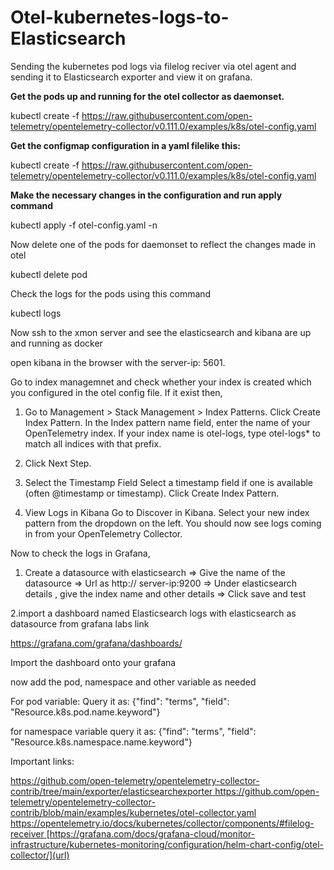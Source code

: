 # Otel-kubernetes-logs-to-Elasticsearch
Sending the kubernetes pod logs via filelog reciver via otel agent and sending it to Elasticsearch exporter and view it on grafana.

**Get the pods up and running for the otel collector as daemonset.**

kubectl create -f https://raw.githubusercontent.com/open-telemetry/opentelemetry-collector/v0.111.0/examples/k8s/otel-config.yaml

**Get the configmap configuration in a yaml filelike this:**

kubectl create -f https://raw.githubusercontent.com/open-telemetry/opentelemetry-collector/v0.111.0/examples/k8s/otel-config.yaml

**Make the necessary changes in the configuration and run apply command**

kubectl apply -f otel-config.yaml -n <namesapce>

Now delete one of the pods for daemonset to reflect the changes made in otel 

kubectl delete pod <pod-name>

Check the logs for the pods using this command

kubectl logs <pod-name>

Now ssh to the xmon server and see the elasticsearch and kibana are up and running as docker 

open kibana in the browser with the server-ip: 5601.

Go to index managemnet and check whether your index is created which you configured in the otel config file.
If it exist then,

1. Go to Management > Stack Management > Index Patterns.
Click Create Index Pattern.
In the Index pattern name field, enter the name of your OpenTelemetry index. If your index name is otel-logs, type otel-logs* to match all indices with that prefix.

2. Click Next Step.
3. Select the Timestamp Field
Select a timestamp field if one is available (often @timestamp or timestamp).
Click Create Index Pattern.

4. View Logs in Kibana
Go to Discover in Kibana.
Select your new index pattern from the dropdown on the left.
You should now see logs coming in from your OpenTelemetry Collector.

Now to check the logs in Grafana,

1. Create a datasource with elasticsearch
   => Give the name of the datasource
   => Url as http:// server-ip:9200
   => Under elasticsearch details , give the index name and other details
   => Click save and test
   

2.import a dashboard named Elasticsearch logs with elasticsearch as datasource from grafana labs link 

[https://grafana.com/grafana/dashboards/
](url)

Import the dashboard onto your grafana

now add the pod, namespace and other variable as needed

For pod variable: Query it as: {"find": "terms", "field": "Resource.k8s.pod.name.keyword"}

for namespace variable query it as:  {"find": "terms", "field": "Resource.k8s.namespace.name.keyword"}


Important links:

[https://github.com/open-telemetry/opentelemetry-collector-contrib/tree/main/exporter/elasticsearchexporter
](url)
[https://github.com/open-telemetry/opentelemetry-collector-contrib/blob/main/examples/kubernetes/otel-collector.yaml
](url) 
[https://opentelemetry.io/docs/kubernetes/collector/components/#filelog-receiver
](url)
[https://grafana.com/docs/grafana-cloud/monitor-infrastructure/kubernetes-monitoring/configuration/helm-chart-config/otel-collector/](url)
